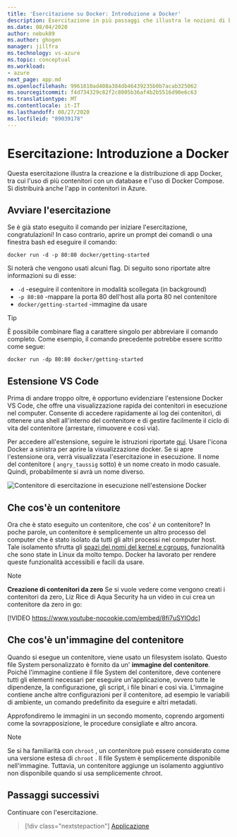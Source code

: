 ```yaml
---
title: 'Esercitazione su Docker: Introduzione a Docker'
description: Esercitazione in più passaggi che illustra le nozioni di base sull'uso di Docker con Visual Studio Code.
ms.date: 08/04/2020
author: nebuk89
ms.author: ghogen
manager: jillfra
ms.technology: vs-azure
ms.topic: conceptual
ms.workload:
- azure
next_page: app.md
ms.openlocfilehash: 9961810ad408a384db46439235b0b7acab325062
ms.sourcegitcommit: f4d734329c82f2c8005b36af4b2b5516d90e6c63
ms.translationtype: MT
ms.contentlocale: it-IT
ms.lasthandoff: 08/27/2020
ms.locfileid: "89039178"
---
```

# <a name="tutorial-get-started-with-docker"></a>Esercitazione: Introduzione a Docker

Questa esercitazione illustra la creazione e la distribuzione di app Docker, tra cui l'uso di più contenitori con un database e l'uso di Docker Compose. Si distribuirà anche l'app in contenitori in Azure.

## <a name="start-the-tutorial"></a>Avviare l'esercitazione

Se è già stato eseguito il comando per iniziare l'esercitazione, congratulazioni!  In caso contrario, aprire un prompt dei comandi o una finestra bash ed eseguire il comando:

```cli
docker run -d -p 80:80 docker/getting-started
```

Si noterà che vengono usati alcuni flag. Di seguito sono riportate altre informazioni su di esse:

- `-d` -eseguire il contenitore in modalità scollegata (in background)
- `-p 80:80` -mappare la porta 80 dell'host alla porta 80 nel contenitore
- `docker/getting-started` -immagine da usare

> [!TIP]
> È possibile combinare flag a carattere singolo per abbreviare il comando completo.
> Come esempio, il comando precedente potrebbe essere scritto come segue:
>
> ```cli
> docker run -dp 80:80 docker/getting-started
> ```

## <a name="the-vs-code-extension"></a>Estensione VS Code

Prima di andare troppo oltre, è opportuno evidenziare l'estensione Docker VS Code, che offre una visualizzazione rapida dei contenitori in esecuzione nel computer. Consente di accedere rapidamente ai log dei contenitori, di ottenere una shell all'interno del contenitore e di gestire facilmente il ciclo di vita del contenitore (arrestare, rimuovere e così via).

Per accedere all'estensione, seguire le istruzioni riportate [qui](https://code.visualstudio.com/docs/containers/overview). Usare l'icona Docker a sinistra per aprire la visualizzazione docker. Se si apre l'estensione ora, verrà visualizzata l'esercitazione in esecuzione. Il nome del contenitore ( `angry_taussig` sotto) è un nome creato in modo casuale. Quindi, probabilmente si avrà un nome diverso.

![Contenitore di esercitazione in esecuzione nell'estensione Docker](media/vs-tutorial-in-extension.png)

## <a name="what-is-a-container"></a>Che cos'è un contenitore

Ora che è stato eseguito un contenitore, che cos' *è* un contenitore? In poche parole, un contenitore è semplicemente un altro processo del computer che è stato isolato da tutti gli altri processi nel computer host. Tale isolamento sfrutta gli [spazi dei nomi del kernel e cgroups](https://medium.com/@saschagrunert/demystifying-containers-part-i-kernel-space-2c53d6979504), funzionalità che sono state in Linux da molto tempo. Docker ha lavorato per rendere queste funzionalità accessibili e facili da usare.

> [!NOTE]
> **Creazione di contenitori da zero** Se si vuole vedere come vengono creati i contenitori da zero, Liz Rice di Aqua Security ha un video in cui crea un contenitore da zero in go:
>
> [!VIDEO https://www.youtube-nocookie.com/embed/8fi7uSYlOdc]

## <a name="what-is-a-container-image"></a>Che cos'è un'immagine del contenitore

Quando si esegue un contenitore, viene usato un filesystem isolato. Questo file System personalizzato è fornito da un' **immagine del contenitore**. Poiché l'immagine contiene il file System del contenitore, deve contenere tutti gli elementi necessari per eseguire un'applicazione, ovvero tutte le dipendenze, la configurazione, gli script, i file binari e così via. L'immagine contiene anche altre configurazioni per il contenitore, ad esempio le variabili di ambiente, un comando predefinito da eseguire e altri metadati.

Approfondiremo le immagini in un secondo momento, coprendo argomenti come la sovrapposizione, le procedure consigliate e altro ancora.

> [!NOTE]
> Se si ha familiarità con `chroot` , un contenitore può essere considerato come una versione estesa di `chroot` . Il file System è semplicemente disponibile nell'immagine. Tuttavia, un contenitore aggiunge un isolamento aggiuntivo non disponibile quando si usa semplicemente chroot.

## <a name="next-steps"></a>Passaggi successivi

Continuare con l'esercitazione.

> [!div class="nextstepaction"]
> [Applicazione](your-application.md)
